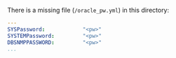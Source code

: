 There is a missing file (`/oracle_pw.yml`) in this directory:
```yml
---
SYSPassword:            "<pw>"
SYSTEMPassword:         "<pw>"
DBSNMPPASSWORD:         "<pw>"
...
```
